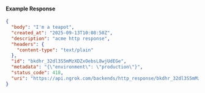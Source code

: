 <!-- Code generated for API Clients. DO NOT EDIT. -->

#### Example Response

```json
{
  "body": "I'm a teapot",
  "created_at": "2025-09-13T10:08:50Z",
  "description": "acme http response",
  "headers": {
    "content-type": "text/plain"
  },
  "id": "bkdhr_32dl3S5mMzXDZxOebsL8wjUdEGe",
  "metadata": "{\"environment\": \"production\"}",
  "status_code": 418,
  "uri": "https://api.ngrok.com/backends/http_response/bkdhr_32dl3S5mMzXDZxOebsL8wjUdEGe"
}
```
